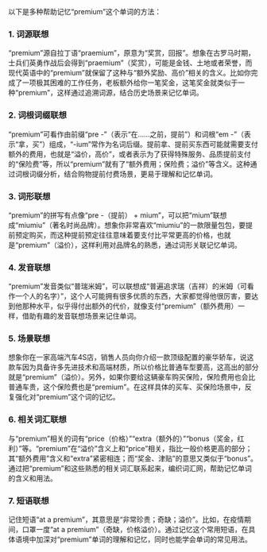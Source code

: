 以下是多种帮助记忆“premium”这个单词的方法：

### 1. 词源联想
“premium”源自拉丁语“praemium”，原意为“奖赏，回报”。想象在古罗马时期，士兵们英勇作战后会得到“praemium”（奖赏），可能是金钱、土地或者荣誉，而现代英语中的“premium”就保留了这种与“额外奖励、高价”相关的含义。比如你完成了一项极其困难的工作任务，老板额外给你一笔奖金，这笔奖金就类似于一种“premium”，这样通过追溯词源，结合历史场景来记忆单词。

### 2. 词根词缀联想
“premium”可看作由前缀“pre -”（表示“在……之前，提前”）和词根“em -”（表示“拿，买”）组成，“-ium”常作为名词后缀。提前拿、提前买东西可能就需要支付额外的费用，也就是“溢价，高价”，或者表示为了获得特殊服务、品质提前支付的“保险费”等，所以“premium”就有了“额外费用；保险费；溢价”等含义。这种通过词根词缀分析，结合购物提前付费场景，更易于理解和记忆单词。

### 3. 词形联想
“premium”的拼写有点像“pre -（提前） + mium”，可以把“mium”联想成“miumiu”（著名时尚品牌）。想象你非常喜欢“miumiu”的一款限量包包，要提前预定购买，而这种提前预定往往意味着要支付比平常更高的价格，也就是“premium”（溢价），这样利用对品牌名的熟悉，通过词形关联记忆单词。

### 4. 发音联想
“premium”发音类似“普瑞米姆”，可以联想成“普遍追求瑞（吉祥）的米姆（可看作一个人的名字）”，这个人可能拥有很多优质的东西，大家都觉得他很厉害，要达到他那种水平，似乎得付出额外的代价，就像支付“premium”（额外费用）一样，借助有趣的发音联想场景来记住单词。

### 5. 场景联想
想象你在一家高端汽车4S店，销售人员向你介绍一款顶级配置的豪华轿车，说这款车因为具备许多先进技术和高端材质，所以价格比普通车型要高，这高出的部分就是“premium”（溢价）。另外，如果你要给这辆豪车购买保险，保险费用也会比普通车贵，这个保险费也是“premium”。在这样具体的买车、买保险场景中，反复强化对“premium”这个词的记忆。

### 6. 相关词汇联想
与“premium”相关的词有“price（价格）”“extra（额外的）”“bonus（奖金，红利）”等。“premium”在“溢价”含义上和“price”相关，指比一般价格更高的部分；其“额外费用”含义和“extra”紧密相连；而“奖金、津贴”的意思又类似于“bonus”。通过把“premium”和这些熟悉的相关词汇联系起来，编织词汇网，帮助记忆单词的含义和用法。

### 7. 短语联想
记住短语“at a premium”，其意思是“非常珍贵；奇缺；溢价”。比如，在疫情期间，口罩一度“at a premium”（奇缺，价格溢价）。通过记忆这个常用短语，在具体语境中加深对“premium”单词的理解和记忆，同时也能学会单词的常见用法。 
